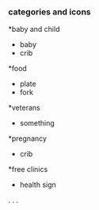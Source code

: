 ### categories and icons
*baby and child
- baby
- crib

*food
- plate
- fork

*veterans
- something

*pregnancy
- crib

*free clinics
- health sign

.
.
.

